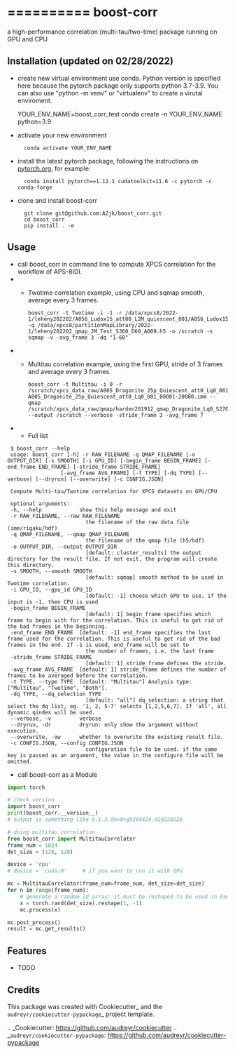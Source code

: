 ==========
boost-corr
==========






a high-performance correlation (multi-tau/two-time) package running on GPU and CPU

Installation (updated on 02/28/2022)
--------
* create new virtual environment use conda. Python version is specified here because the pytorch package only supports python 3.7-3.9. You can also use "python -m venv" or "virtualenv" to create a virutal enviroment.

	YOUR_ENV_NAME=boost_corr_test
        conda create -n YOUR_ENV_NAME python=3.9 

* activate your new environment
        
        conda activate YOUR_ENV_NAME

* install the latest pytorch package, following the instructions on [pytorch.org](https://pytorch.org/get-started/locally/), for example:
	
        conda install pytorch==1.12.1 cudatoolkit=11.6 -c pytorch -c conda-forge


* clone and install boost-corr
        
        git clone git@github.com:AZjk/boost_corr.git
        cd boost_corr
        pip install . -e 


Usage
--------
* call boost_corr in command line to compute XPCS correlation for the workflow of APS-8IDI.
* * Twotime correlation example, using CPU and sqmap smooth, average every 3 frames.

        boost_corr -t Twotime -i -1 -r /data/xpcs8/2022-1/leheny202202/A056_Ludox15_att00_L2M_quiescent_001/A056_Ludox15_att00_L2M_quiescent_001_001..h5 -q /data/xpcs8/partitionMapLibrary/2022-1/leheny202202_qmap_2M_Test_S360_D60_A009.h5 -o /scratch -s sqmap -v -avg_frame 3 -dq "1-60"

* * Multitau correlation example, using the first GPU, stride of 3 frames and average every 3 frames.
    
        boost_corr -t Multitau -i 0 -r /scratch/xpcs_data_raw/A005_Dragonite_25p_Quiescent_att0_Lq0_001/ A005_Dragonite_25p_Quiescent_att0_Lq0_001_00001-20000.imm --qmap /scratch/xpcs_data_raw/qmap/harden201912_qmap_Dragonite_Lq0_S270_D54.h5 --output /scratch --verbose -stride_frame 3 -avg_frame 7
    
* * Full list

```
 $ boost_corr --help
 usage: boost_corr [-h] -r RAW_FILENAME -q QMAP_FILENAME [-o OUTPUT_DIR] [-s SMOOTH] [-i GPU_ID] [-begin_frame BEGIN_FRAME] [-end_frame END_FRAME] [-stride_frame STRIDE_FRAME]
                 [-avg_frame AVG_FRAME] [-t TYPE] [-dq TYPE] [--verbose] [--dryrun] [--overwrite] [-c CONFIG.JSON]

 Compute Multi-tau/Twotime correlation for XPCS datasets on GPU/CPU

 optional arguments:
 -h, --help            show this help message and exit
 -r RAW_FILENAME, --raw RAW_FILENAME
                         the filename of the raw data file (imm/rigaku/hdf)
 -q QMAP_FILENAME, --qmap QMAP_FILENAME
                         the filename of the qmap file (h5/hdf)
 -o OUTPUT_DIR, --output OUTPUT_DIR
                         [default: cluster_results] the output directory for the result file. If not exit, the program will create this directory.
 -s SMOOTH, --smooth SMOOTH
                         [default: sqmap] smooth method to be used in Twotime correlation.
 -i GPU_ID, --gpu_id GPU_ID
                         [default: -1] choose which GPU to use. if the input is -1, then CPU is used
 -begin_frame BEGIN_FRAME
                         [default: 1] begin_frame specifies which frame to begin with for the correlation. This is useful to get rid of the bad frames in the beginning.
 -end_frame END_FRAME  [default: -1] end_frame specifies the last frame used for the correlation. This is useful to get rid of the bad frames in the end. If -1 is used, end_frame will be set to
                         the number of frames, i.e. the last frame
 -stride_frame STRIDE_FRAME
                         [default: 1] stride_frame defines the stride.
 -avg_frame AVG_FRAME  [default: 1] stride_frame defines the number of frames to be averaged before the correlation.
 -t TYPE, --type TYPE  [default: "Multitau"] Analysis type: ["Multitau", "Twotime", "Both"].
 -dq TYPE, --dq_selection TYPE
                         [default: "all"] dq_selection: a string that select the dq list, eg. '1, 2, 5-7' selects [1,2,5,6,7]. If 'all', all dynamic qindex will be used.
 --verbose, -v         verbose
 --dryrun, -dr         dryrun: only show the argument without execution.
 --overwrite, -ow      whether to overwrite the existing result file.
 -c CONFIG.JSON, --config CONFIG.JSON
                         configuration file to be used. if the same key is passed as an argument, the value in the configure file will be omitted.      
```


* call boost-corr as a Module

```python
import torch

# check version
import boost_corr
print(boost_corr.__version__)
# output is something like 0.1.3.dev0+g5204424.d20220228

# doing multitau correlation
from boost_corr import MultitauCorrelator
frame_num = 1024
det_size = (128, 128)

device = 'cpu'
# device = 'cuda:0'     # if you want to run it with GPU

mc = MultitauCorrelator(frame_num=frame_num, det_size=det_size)
for n in range(frame_num):
    # generate a random 2d array; it must be reshaped to be used in boost-corr
    x = torch.rand(det_size).reshape(1, -1)
    mc.process(x)

mc.post_process()
result = mc.get_results()
```


Features
--------

* TODO

Credits
-------

This package was created with Cookiecutter_ and the `audreyr/cookiecutter-pypackage`_ project template.

.. _Cookiecutter: https://github.com/audreyr/cookiecutter
.. _`audreyr/cookiecutter-pypackage`: https://github.com/audreyr/cookiecutter-pypackage
